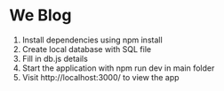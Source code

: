 # We Blog

1. Install dependencies using npm install
2. Create local database with SQL file
3. Fill in db.js details
4. Start the application with npm run dev in main folder
5. Visit http://localhost:3000/ to view the app
